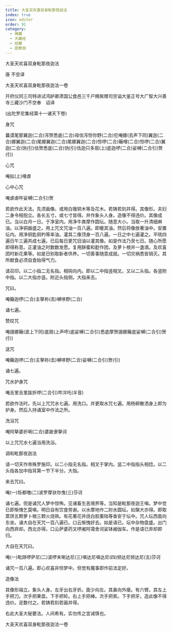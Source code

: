 ```yaml
---
title: 大圣天欢喜双身毗那夜迦法
index: true
icon: editor
order: 91
category:
  - 佛藏
  - 大藏经
  - 经藏
  - 密教部
---
```


  大圣天欢喜双身毗那夜迦法  

唐 不空译  

大圣天欢喜双身毗那夜迦法一卷  

开府仪同三司特进试鸿胪卿肃国公食邑三千户赐紫赠司空谥大鉴正号大广智大兴善寺三藏沙门不空奉　诏译  

(出陀罗尼集经第十一诸天下卷)  

身咒  

曩谟尾那翼迦(二合)泻贺悉底(二合)母佉泻怛你野(二合)佗唵娜(去声下同)翼迦(二合)娜翼迦(二合)尾娜翼迦(二合)尾娜翼迦(二合)怛啰(二合)簸哩(二合)怛啰(二合)翼迦(二合)饷(引)佉贺悉底(二合)饷(引)佉迦只多扇(上)底迦啰(二合)娑嚩(二合引)贺(引)  

心咒  

唵拟(上)哩虐  

心中心咒  

唵虐虐吽娑嚩(二合引)贺  

若欲作此天法。先须画像。或用白镴铜木等及花木。若铸若刻并得。其像形。夫妇二身令相抱立。各长五寸。或七寸皆得。并作象头人身。造像不得违价。其像成已。当以白月一日。于净室内。用净牛粪摩作圆坛。随意大小。当取一升清细麻油。以净铜器盛之。用上咒文咒油一百八遍。即暖其油。然后将像放著油中。安置坛内。用净铜匙铜杓等率油。灌其二像顶身一百八遍。一日之中七遍灌之。平晓四遍日午三遍共成七遍。已后每日更咒旧油以灌其像。如是作法乃至七日。随心所愿即得称意。正灌油之时数数发愿。复用酥蜜和麨作团。及萝卜根并一盏酒。及欢喜团时新花果等。如是日别取新者供养。一切善事随意成就。一切灾祸悉皆销灭。其所献食必须自食始得气力。  

请召印。以二小指二无名指。相钩向内。即以二中指竖相叉。又以二头指。各竖附中指。以二大指亦竖。附近头指侧。大指来去。  

咒曰。  

唵簸迦啰(二合)主拏祢(去)嚩哆野(二合)  

诵七遍。  

赞叹咒  

唵誐娜簸(波上下同)底扇(上声呼)底娑嚩(二合引)悉底摩贺誐娜簸底娑嚩(二合引)贺(引)  

送咒  

唵簸迦啰(二合)主拏祢(去)嚩哆野(二合)娑嚩(二合引)贺(引)  

诵七遍。  

咒水护身咒  

唵吉里吉里跋折啰(二合引)吽泮吒(半音)  

若欲作法时。先以上咒咒水七遍。用洗口。并更取水咒七遍。用杨柳散洒身上即为护身。然后入持诵室中作法之所。  

洗浴咒  

唵阿拏婆折唎(二合)婆跛隶拏诃  

以上咒咒水七遍当用洗浴。  

调和毗那夜迦法  

请一切天作帝殊罗施印。以二小指无名指。相叉于掌内。竖二中指指头相捻。以二头指各加中指背第一节下半分。大指。  

来去咒曰。  

唵(一)铄都噜(二)波罗摩驮你曳(三)莎诃  

诵七遍。但是诵咒人梦中惊怖。见诸畜生恶境界等。当知是毗那夜迦王嗔。梦中觉已即惭愧乞莫嗔。明日自有饮食劳谢。以水摩地作二肘水圆坛。如槃大亦得。即取蒸饼五颗萝卜根三颗火烧熟。有花著花并烧白胶薰陆等香安于坛中。咒人坛西面向东坐。诵大自在天咒一百八遍已。口云惭愧好去。如是语已。坛中杂物盘盛。出门向西弃却。西北亦得。口云萨婆药叉啰阇阿蔼舍诃娑钵阇伽车。作是语已弃却即归。  

大自在天咒曰。  

唵(一)毗跢啰萨尼(二)波啰末唎达尼(三)嗔达尼嗔达尼(四)频达尼频达尼(五)莎诃  

诵咒一百八遍。即心欢喜非但梦中。但觉有魔事即作前法定好。  

造像法  

其像形端立。象头人身。左牙出右牙折。面少向左。其鼻向外瘘。有六臂。其左上手把刀。次手把果盘。下手把轮。右上手把棒。次手把索。下手把牙。造此像不得违价。足数付之。若铸若刻若画并得。  

右此大圣大秘要法。人间希有。实勿传之宜诫慎也。  

大圣天欢喜双身毗那夜迦法一卷  
